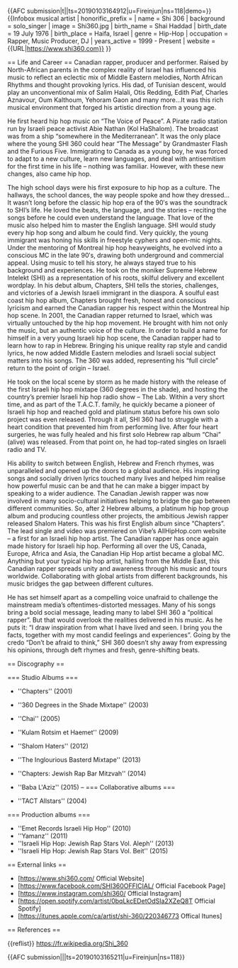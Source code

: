 {{AFC submission|t||ts=20190103164912|u=Fireinjun|ns=118|demo=}}<!-- Important, do not remove this line before article has been created. -->
{{Infobox musical artist
| honorific_prefix = 
| name             = Shi 306
| background       = solo_singer
| image            = Shi360.jpg
| birth_name       = Shai Haddad
| birth_date       = 19 July 1976
| birth_place      = Haifa, Israel
| genre            = Hip-Hop
| occupation       = Rapper, Music Producer, DJ
| years_active     = 1999 - Present
| website          = {{URL|https://www.shi360.com}}
}}

== Life and Career ==
Canadian rapper, producer and performer. Raised by North-African parents in the complex reality of Israel has influenced his music to reflect an eclectic mix of Middle Eastern melodies, North African Rhythms and thought provoking lyrics. His dad, of Tunisian descent, would play an unconventional mix of Salim Halali, Otis Redding, Edith Piaf, Charles Aznavour, Oum Kalthoum, Yehoram Gaon and many more…It was this rich musical environment that forged his artistic direction from a young age.

He first heard hip hop music on “The Voice of Peace”. A Pirate radio station run by Israeli peace activist Abie Nathan (Kol HaShalom). The broadcast was from a ship “somewhere in the Mediterranean”. It was the only place where the young SHI 360 could hear “The Message” by Grandmaster Flash and the Furious Five.
Immigrating to Canada as a young boy, he was forced to adapt to a new culture, learn new languages, and deal with antisemitism for the first time in his life – nothing was familiar. However, with these new changes, also came hip hop.

The high school days were his first exposure to hip hop as a culture. The hallways, the school dances, the way people spoke and how they dressed…It wasn’t long before the classic hip hop era of the 90′s was the soundtrack to SHI’s life. He loved the beats, the language, and the stories – reciting the songs before he could even understand the language. That love of the music also helped him to master the English language.
SHI would study every hip hop song and album he could find. Very quickly, the young immigrant was honing his skills in freestyle cyphers and open-mic nights. Under the mentoring of Montreal hip hop heavyweights, he evolved into a conscious MC in the late 90′s, drawing both underground and commercial appeal.
Using music to tell his story, he always stayed true to his background and experiences. He took on the moniker Supreme Hebrew Intelekt (SHI) as a representation of his roots, skilful delivery and excellent wordplay. In his debut album, Chapters, SHI tells the stories, challenges, and victories of a Jewish Israeli immigrant in the diaspora. A soulful east coast hip hop album, Chapters brought fresh, honest and conscious lyricism and earned the Canadian rapper his respect within the Montreal hip hop scene.
In 2001, the Canadian rapper returned to Israel, which was virtually untouched by the hip hop movement. He brought with him not only the music, but an authentic voice of the culture.
In order to build a name for himself in a very young Israeli hip hop scene, the Canadian rapper had to learn how to rap in Hebrew. Bringing his unique reality rap style and candid lyrics, he now added Middle Eastern melodies and Israeli social subject matters into his songs. The 360 was added, representing his “full circle” return to the point of origin – Israel.

He took on the local scene by storm as he made history with the release of the first Israeli hip hop mixtape (360 degrees in the shade), and hosting the country’s premier Israeli hip hop radio show – The Lab. Within a very short time, and as part of the T.A.C.T. family, he quickly became a pioneer of Israeli hip hop and reached gold and platinum status before his own solo project was even released. Through it all, SHI 360 had to struggle with a heart condition that prevented him from performing live. After four heart surgeries, he was fully healed and his first solo Hebrew rap album “Chai” (alive) was released. From that point on, he had top-rated singles on Israeli radio and TV.

His ability to switch between English, Hebrew and French rhymes, was unparalleled and opened up the doors to a global audience. His inspiring songs and socially driven lyrics touched many lives and helped him realise how powerful music can be and that he can make a bigger impact by speaking to a wider audience. The Canadian Jewish rapper was now involved in many socio-cultural initiatives helping to bridge the gap between different communities. So, after 2 Hebrew albums, a platinum hip hop group album and producing countless other projects, the ambitious Jewish rapper released Shalom Haters. This was his first English album since “Chapters”. The lead single and video was premiered on Vibe’s AllHipHop.com website – a first for an Israeli hip hop artist. The Canadian rapper has once again made history for Israeli hip hop. Performing all over the US, Canada, Europe, Africa and Asia, the Canadian Hip Hop artist became a global MC.
Anything but your typical hip hop artist, hailing from the Middle East, this Canadian rapper spreads unity and awareness through his music and tours worldwide. Collaborating with global artists from different backgrounds, his music bridges the gap between different cultures.

He has set himself apart as a compelling voice unafraid to challenge the mainstream media’s oftentimes-distorted messages. Many of his songs bring a bold social message, leading many to label SHI 360 a “political rapper”. But that would overlook the realities delivered in his music. As he puts it: “I draw inspiration from what I have lived and seen. I bring you the facts, together with my most candid feelings and experiences”. Going by the credo “Don’t be afraid to think,” SHI 360 doesn’t shy away from expressing his opinions, through deft rhymes and fresh, genre-shifting beats.

== Discography ==

=== Studio Albums ===

* ''Chapters'' (2001)
* ''360 Degrees in the Shade Mixtape'' (2003)
* ''Chai'' (2005)
* ''Kulam Rotsim et Haemet'' (2009)
* ''Shalom Haters'' (2012)
* ''The Inglourious Basterd Mixtape'' (2013)
* ''Chapters: Jewish Rap Bar Mitzvah'' (2014)
* ''Baba L'Aziz'' (2015)
–
=== Collaborative albums ===

* ''TACT Allstars'' (2004)

=== Production albums ===

* ''Emet Records Israeli Hip Hop'' (2010)
* ''Yamanz'' (2011)
* ''Israeli Hip Hop: Jewish Rap Stars Vol. Aleph'' (2013)
* ''Israeli Hip Hop: Jewish Rap Stars Vol. Beit'' (2015)

== External links ==
* [https://www.shi360.com/ Official Website]
* [https://www.facebook.com/SHI360OFFICIAL/ Official Facebook Page]
* [https://www.instagram.com/shi360/ Official Instagram]
* [https://open.spotify.com/artist/0bqLkcEDetOdSIa2XZeQ8T Official Spotify]
* [https://itunes.apple.com/ca/artist/shi-360/220346773 Offical Itunes]




== References ==
<!-- Inline citations added to your article will automatically display here. See https://en.wikipedia.org/wiki/WP:REFB for instructions on how to add citations. -->
{{reflist}}
https://fr.wikipedia.org/Shi_360

{{AFC submission|||ts=20190103165211|u=Fireinjun|ns=118}}




